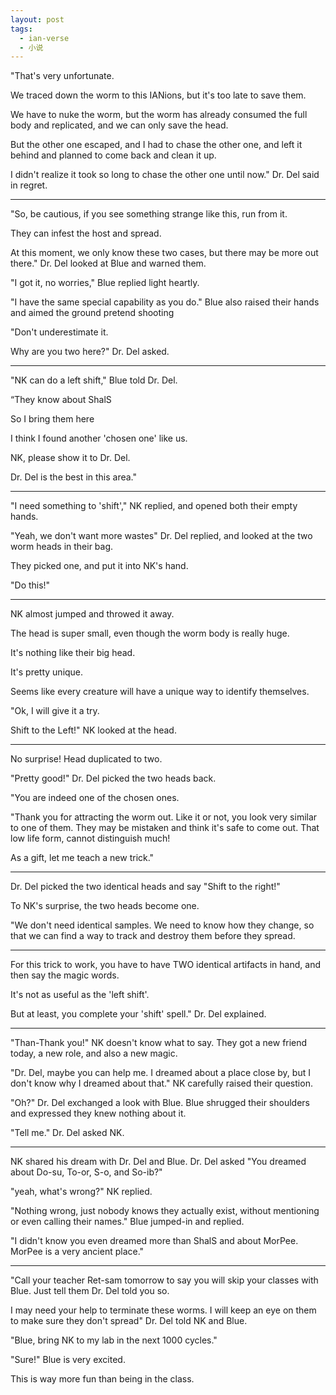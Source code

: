 ```yaml
---
layout: post
tags:
  - ian-verse
  - 小说
---
```


"That's very unfortunate.

We traced down the worm to this IANions, but it's too late to save them.

We have to nuke the worm, but the worm has already consumed the full body and replicated, and we can only save the head.

But the other one escaped, and I had to chase the other one, and left it behind and planned to come back and clean it up.

I didn't realize it took so long to chase the other one until now." Dr. Del said in regret.

---

"So, be cautious, if you see something strange like this, run from it.

They can infest the host and spread.

At this moment, we only know these two cases, but there may be more out there." Dr. Del looked at Blue and warned them.

"I got it, no worries," Blue replied light heartly.

"I have the same special capability as you do." Blue also raised their hands and aimed the ground pretend shooting

"Don't underestimate it.

Why are you two here?" Dr. Del asked.

---

"NK can do a left shift," Blue told Dr. Del.

“They know about ShalS

So I bring them here

I think I found another 'chosen one' like us.

NK, please show it to Dr. Del.

Dr. Del is the best in this area."

---

"I need something to 'shift'," NK replied, and opened both their empty hands.

"Yeah, we don't want more wastes" Dr. Del replied, and looked at the two worm heads in their bag.

They picked one, and put it into NK's hand.

"Do this!"

---

NK almost jumped and throwed it away.

The head is super small, even though the worm body is really huge.

It's nothing like their big head.

It's pretty unique.

Seems like every creature will have a unique way to identify themselves.

"Ok, I will give it a try.

Shift to the Left!" NK looked at the head.

---

No surprise! Head duplicated to two.

"Pretty good!" Dr. Del picked the two heads back.

"You are indeed one of the chosen ones.

"Thank you for attracting the worm out. Like it or not, you look very similar to one of them. They may be mistaken and think it's safe to come out. That low life form, cannot distinguish much!

As a gift, let me teach a new trick."

---

Dr. Del picked the two identical heads and say "Shift to the right!"

To NK's surprise, the two heads become one.

"We don't need identical samples. We need to know how they change, so that we can find a way to track and destroy them before they spread.

---

For this trick to work, you have to have TWO identical artifacts in hand, and then say the magic words.

It's not as useful as the 'left shift'.

But at least, you complete your 'shift' spell." Dr. Del explained.

---

"Than-Thank you!" NK doesn't know what to say. They got a new friend today, a new role, and also a new magic.

"Dr. Del, maybe you can help me. I dreamed about a place close by, but I don't know why I dreamed about that." NK carefully raised their question.

"Oh?" Dr. Del exchanged a look with Blue.
Blue shrugged their shoulders and expressed they knew nothing about it.

"Tell me." Dr. Del asked NK.

---

NK shared his dream with Dr. Del and Blue.
Dr. Del asked "You dreamed about Do-su, To-or, S-o, and So-ib?"

"yeah, what's wrong?" NK replied.

"Nothing wrong, just nobody knows they actually exist, without mentioning or even calling their names." Blue jumped-in and replied.

"I didn't know you even dreamed more than ShalS and about MorPee.
MorPee is a very ancient place."

---

"Call your teacher Ret-sam tomorrow to say you will skip your classes with Blue. Just tell them Dr. Del told you so.

I may need your help to terminate these worms. I will keep an eye on them to make sure they don't spread" Dr. Del told NK and Blue.

"Blue, bring NK to my lab in the next 1000 cycles."

"Sure!" Blue is very excited.

This is way more fun than being in the class.